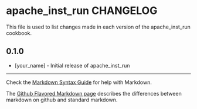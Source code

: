# apache_inst_run CHANGELOG

This file is used to list changes made in each version of the apache_inst_run cookbook.

## 0.1.0
- [your_name] - Initial release of apache_inst_run

- - -
Check the [Markdown Syntax Guide](http://daringfireball.net/projects/markdown/syntax) for help with Markdown.

The [Github Flavored Markdown page](http://github.github.com/github-flavored-markdown/) describes the differences between markdown on github and standard markdown.

